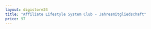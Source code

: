 ```yaml
---
layout: digistore24
title: "Affiliate Lifestyle System Club - Jahresmitgliedschaft"
price: 97
---
```

